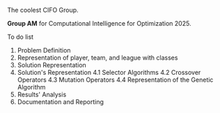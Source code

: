 The coolest CIFO Group.

**Group AM** for Computational Intelligence for Optimization 2025.


To do list
1. Problem Definition
2. Representation of player, team, and league with classes
3. Solution Representation
4. Solution's Representation
  4.1 Selector Algorithms
  4.2 Crossover Operators
  4.3 Mutation Operators
  4.4 Representation of the Genetic Algorithm
5. Results' Analysis
6. Documentation and Reporting

